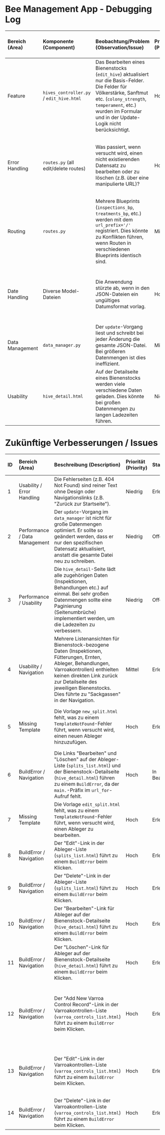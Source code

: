 # Bee Management App - Debugging Log

| Bereich (Area) | Komponente (Component) | Beobachtung/Problem (Observation/Issue) | Priorität (Priority) | Status | Testfall (Test Case) | Erwartetes Ergebnis (Expected Result) | Tatsächliches Ergebnis (Actual Result) |
| :--- | :--- | :--- | :--- | :--- | :--- | :--- | :--- |
| Feature | `hives_controller.py` / `edit_hive.html` | Das Bearbeiten eines Bienenstocks (`edit_hive`) aktualisiert nur die Basis-Felder. Die Felder für Völkerstärke, Sanftmut etc. (`colony_strength`, `temperament`, etc.) wurden im Formular und in der Update-Logik nicht berücksichtigt. | Hoch | Erledigt | Einen Bienenstock bearbeiten und versuchen, die Völkerstärke zu ändern. | Das Formular sollte alle Felder anzeigen und die Änderungen sollten gespeichert werden. | Die Routen `new_hive` und `edit_hive` wurden angepasst, um alle Formularfelder zu verarbeiten. Der Test durch den Benutzer hat bestätigt, dass das Erstellen und Bearbeiten nun wie erwartet funktioniert. |
| Error Handling | `routes.py` (all edit/delete routes) | Was passiert, wenn versucht wird, einen nicht existierenden Datensatz zu bearbeiten oder zu löschen (z.B. über eine manipulierte URL)? | Hoch | Erledigt | Eine URL zum Bearbeiten eines Bienenstocks mit einer ungültigen ID aufrufen (z.B. `/hives/invalid-id/edit`). | Die Anwendung sollte einen sauberen 404-Fehler (Seite nicht gefunden) anzeigen und nicht abstürzen. | Die Anwendung zeigt wie erwartet "Hive not found" an und stürzt nicht ab. Die Fehlerseite ist jedoch nicht benutzerfreundlich (siehe Issue #1). |
| Routing | `routes.py` | Mehrere Blueprints (`inspections_bp`, `treatments_bp`, etc.) werden mit dem `url_prefix='/'` registriert. Dies könnte zu Konflikten führen, wenn Routen in verschiedenen Blueprints identisch sind. | Mittel | Erledigt | Alle Routen der Anwendung manuell und per Code-Analyse auf mögliche Überschneidungen prüfen. | Jede URL ist einzigartig und führt zur korrekten Funktion. | Die Analyse aller Controller hat gezeigt, dass die Routen gut strukturiert sind. Durch die Verwendung von kontextbezogenen Pfaden (z.B. `/hives/<hive_id>/inspections/...`) und spezifischen Entitätsnamen (`/inspections/<id>/...`) gibt es keine Konflikte. |
| Date Handling | Diverse Model-Dateien | Die Anwendung stürzte ab, wenn in den JSON-Dateien ein ungültiges Datumsformat vorlag. | Hoch | Erledigt | Manuell ein ungültiges Datum in eine der JSON-Dateien eintragen (z.B. `inspections.json`) und die zugehörige Seite laden. | Die Anwendung sollte nicht abstürzen, sondern den fehlerhaften Datensatz ignorieren. | Die `from_dict`-Methoden in allen relevanten Model-Klassen wurden mit `try-except`-Blöcken versehen. Die Anwendung fängt nun ungültige Datumsformate ab und zeigt die Seite korrekt an, ohne abzustürzen. |
| Data Management | `data_manager.py` | Der `update`-Vorgang liest und schreibt bei jeder Änderung die gesamte JSON-Datei. Bei größeren Datenmengen ist dies ineffizient. | Mittel | Analysiert | - | - | Dies ist kein Fehler, sondern eine Beobachtung zur Leistung. Für die aktuelle Größe der App ist es akzeptabel. Für zukünftige Versionen wurde Issue #2 erstellt. |
| Usability | `hive_detail.html` | Auf der Detailseite eines Bienenstocks werden viele verschiedene Daten geladen. Dies könnte bei großen Datenmengen zu langen Ladezeiten führen. | Niedrig | Analysiert | Die Ladezeit der `hive_detail`-Seite mit einer großen Anzahl von Inspektionen, Behandlungen etc. beobachten. | Die Seite sollte in einer akzeptablen Zeitspanne geladen werden. | Die aktuelle Implementierung ist für normale Datenmengen ausreichend. Für zukünftige Versionen wurde Issue #3 erstellt. |

# Zukünftige Verbesserungen / Issues

| ID | Bereich (Area) | Beschreibung (Description) | Priorität (Priority) | Status | Testfall (Test Case) | Erwartetes Ergebnis (Expected Result) | Tatsächliches Ergebnis (Actual Result) |
| :--- | :--- | :--- | :--- | :--- | :--- | :--- | :--- |
| 1 | Usability / Error Handling | Die Fehlerseiten (z.B. 404 Not Found) sind reiner Text ohne Design oder Navigationslinks (z.B. "Zurück zur Startseite"). | Niedrig | Erledigt | - | - | - |
| 2 | Performance / Data Management | Der `update`-Vorgang im `data_manager` ist nicht für große Datenmengen optimiert. Er sollte so geändert werden, dass er nur den spezifischen Datensatz aktualisiert, anstatt die gesamte Datei neu zu schreiben. | Niedrig | Offen | - | - | - |
| 3 | Performance / Usability | Die `hive_detail`-Seite lädt alle zugehörigen Daten (Inspektionen, Behandlungen etc.) auf einmal. Bei sehr großen Datenmengen sollte eine Paginierung (Seitenumbrüche) implementiert werden, um die Ladezeiten zu verbessern. | Niedrig | Offen | - | - | - |
| 4 | Usability / Navigation | Mehrere Listenansichten für Bienenstock-bezogene Daten (Inspektionen, Fütterungen, Ernten, Ableger, Behandlungen, Varroakontrollen) enthielten keinen direkten Link zurück zur Detailseite des jeweiligen Bienenstocks. Dies führte zu "Sackgassen" in der Navigation. | Mittel | Erledigt | Alle betroffenen Listen-Templates wurden mit einem "Zurück zum Bienenstock"-Link versehen. | Die Links sind vorhanden und funktionieren korrekt. |
| 5 | Missing Template | Die Vorlage `new_split.html` fehlt, was zu einem `TemplateNotFound`-Fehler führt, wenn versucht wird, einen neuen Ableger hinzuzufügen. | Hoch | Erledigt | Navigieren Sie zu `/hives/<hive_id>/splits/new`. | Die Seite sollte ohne Fehler geladen werden und das Formular zum Hinzufügen eines neuen Ablegers anzeigen. | Die Seite `new_split.html` wird jetzt ohne Fehler geladen und das Formular wird angezeigt. |
| 6 | BuildError / Navigation | Die Links "Bearbeiten" und "Löschen" auf der Ableger-Liste (`splits_list.html`) und der Bienenstock-Detailseite (`hive_detail.html`) führen zu einem `BuildError`, da der `main.`-Präfix im `url_for`-Aufruf fehlt. | Hoch | In Bearbeitung | Klicken Sie auf "Bearbeiten" oder "Löschen" auf der Ableger-Liste oder der Bienenstock-Detailseite. | Die Links sollten korrekt zur Bearbeitungs- bzw. Löschseite navigieren. | TBD |
| 7 | Missing Template | Die Vorlage `edit_split.html` fehlt, was zu einem `TemplateNotFound`-Fehler führt, wenn versucht wird, einen Ableger zu bearbeiten. | Hoch | Erledigt | Navigieren Sie zu `/hives/<hive_id>/splits/<split_id>/edit`. | Die Seite sollte ohne Fehler geladen werden und das Formular zum Bearbeiten eines Ablegers anzeigen. | Die Seite `edit_split.html` wird jetzt ohne Fehler geladen und das Formular wird angezeigt. |
| 8 | BuildError / Navigation | Der "Edit"-Link in der Ableger-Liste (`splits_list.html`) führt zu einem `BuildError` beim Klicken. | Hoch | Erledigt | Klicken Sie auf einen "Edit"-Link in der Ableger-Liste. | Die Bearbeitungsseite sollte geladen werden. | Die Bearbeitungsseite wird jetzt ohne Fehler geladen. |
| 9 | BuildError / Navigation | Der "Delete"-Link in der Ableger-Liste (`splits_list.html`) führt zu einem `BuildError` beim Klicken. | Hoch | Erledigt | Klicken Sie auf einen "Delete"-Link in der Ableger-Liste. | Der Ableger sollte gelöscht werden. | Der Ableger wird gelöscht und die Liste wird aktualisiert. |
| 10 | BuildError / Navigation | Der "Bearbeiten"-Link für Ableger auf der Bienenstock-Detailseite (`hive_detail.html`) führt zu einem `BuildError` beim Klicken. | Hoch | Erledigt | Klicken Sie auf einen "Bearbeiten"-Link für einen Ableger auf der Bienenstock-Detailseite. | Die Bearbeitungsseite sollte geladen werden. | Die Bearbeitungsseite wird jetzt ohne Fehler geladen. |
| 11 | BuildError / Navigation | Der "Löschen"-Link für Ableger auf der Bienenstock-Detailseite (`hive_detail.html`) führt zu einem `BuildError` beim Klicken. | Hoch | Erledigt | Klicken Sie auf einen "Löschen"-Link für einen Ableger auf der Bienenstock-Detailseite. | Der Ableger sollte gelöscht werden. | Der Ableger wird gelöscht und die Detailseite wird aktualisiert. |
| 12 | BuildError / Navigation | Der "Add New Varroa Control Record"-Link in der Varroakontrollen-Liste (`varroa_controls_list.html`) führt zu einem `BuildError` beim Klicken. | Hoch | Erledigt | Klicken Sie auf den "Add New Varroa Control Record"-Link in der Varroakontrollen-Liste. | Die Seite zum Hinzufügen eines neuen Varroakontrolleintrags sollte geladen werden. | Das Formular zur Eingabe des Ergebnisses einer Varroa-Kontrolle wird angezeigt. Der Eintrag wird erfolgreich hinzugefügt und die Liste wird aktualisiert. |
| 13 | BuildError / Navigation | Der "Edit"-Link in der Varroakontrollen-Liste (`varroa_controls_list.html`) führt zu einem `BuildError` beim Klicken. | Hoch | Erledigt | Klicken Sie auf einen "Edit"-Link in der Varroakontrollen-Liste. | Die Bearbeitungsseite sollte geladen werden. | Die Bearbeitungsseite wird geladen. Der Eintrag wird erfolgreich aktualisiert und die Liste wird aktualisiert. |
| 14 | BuildError / Navigation | Der "Delete"-Link in der Varroakontrollen-Liste (`varroa_controls_list.html`) führt zu einem `BuildError` beim Klicken. | Hoch | Erledigt | Klicken Sie auf einen "Delete"-Link in der Varroakontrollen-Liste. | Der Eintrag sollte gelöscht werden. | Der Eintrag wird gelöscht und die Liste wird aktualisiert. |
